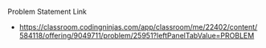 Problem Statement Link 
  - https://classroom.codingninjas.com/app/classroom/me/22402/content/584118/offering/9049711/problem/25951?leftPanelTabValue=PROBLEM